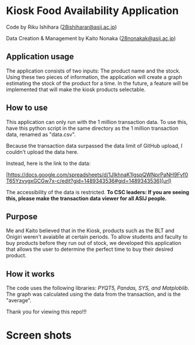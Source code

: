 # Kiosk Food Availability Application
 Code by Riku Ishihara (28ishiharar@asij.ac.jp)
 
 Data Creation & Management by Kaito Nonaka (28nonakak@asij.ac.jp)

 ## Application usage
The application consists of two inputs: The product name and the stock. Using these two pieces of information, the application will create a graph estimating the stock of the product for a time. In the future, a feature will be implemented that will make the kiosk products selectable.

 ## How to use
This application can only run with the 1 million transaction data. To use this, have this python script in the same directory as the 1 million transaction data, renamed as "data.csv".

Because the transaction data surpassed the data limit of GitHub upload, I couldn't upload the data here.

Instead, here is the link to the data:

[https://docs.google.com/spreadsheets/d/1JIkhnaK1lgspQWNprPaNH9Fvf0T65YzvygxGCGw7x-c/edit?gid=1489343536#gid=1489343536](url)

The accessibility of the data is restricted. **To CSC leaders: If you are seeing this, please make the transaction data viewer for all ASIJ people.**

## Purpose
Me and Kaito believed that in the Kiosk, products such as the BLT and Onigiri weren't avaiablle at certain periods. To allow students and faculty to buy products before they run out of stock, we developed this application that allows the user to determine the perfect time to buy their desired product. 

## How it works
The code uses the following libraries: *PYQT5, Pandas, SYS, and Matploblib*. The graph was calculated using the data from the transaction, and is the "average".

Thank you for viewing this repo!!!

# Screen shots
